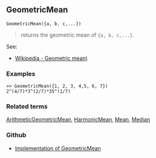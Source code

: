 ## GeometricMean

```
GeometricMean({a, b, c,...})
```

> returns the geometric mean of `{a, b, c,...}`. 
   

See:
* [Wikipedia - Geometric mean)](https://en.wikipedia.org/wiki/Geometric_mean)


### Examples

```
>> GeometricMean({1, 2, 3, 4,5, 6, 7})
2^(4/7)*3^(2/7)*35^(1/7)
```

### Related terms 
[ArithmeticGeometricMean](ArithmeticGeometricMean.md), [HarmonicMean](HarmonicMean.md), [Mean](Mean.md), [Median](Median.md)

### Github

* [Implementation of GeometricMean](https://github.com/axkr/symja_android_library/blob/master/symja_android_library/matheclipse-core/src/main/java/org/matheclipse/core/builtin/StatisticsFunctions.java#L2438) 
